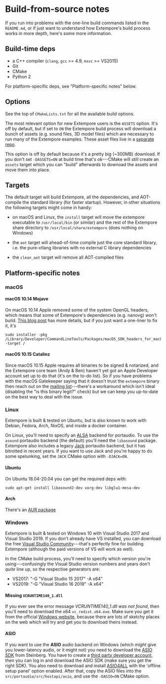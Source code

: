 # Build-from-source notes

If you run into problems with the one-line build commands listed in the
`README.md`, or if just want to understand how Extempore's build process works
in more depth, here's some more information.

## Build-time deps

- a C++ compiler (`clang`, `gcc` >= 4.9, `msvc` >= VS2015)
- Git
- CMake
- Python 2

For platform-specific deps, see "Platform-specific notes" below.

## Options

See the top of `CMakeLists.txt` for all the available build options.

The most relevant option for new Extempore users is the `ASSETS` option. It's
off by default, but if set to `ON` the Extempore build process will download a
bunch of assets (e.g. sound files, 3D model files) which are necessary to run
many of the Extempore examples. These asset files live in a [separate
repo](https://github.com/extemporelang/extempore-assets).

This option is off by default because it's a pretty big (~300MB) download. If
you don't set `-DASSETS=ON` at build time that's ok---CMake will still create an
`assets` target which you can "build" afterwards to downoad the assets and move
them into place.

## Targets

The default target will build Extempore, all the dependencies, and AOT-compile
the standard library (for faster startup). However, in other situations the
following targets might come in handy:

- on macOS and Linux, the `install` target will move the extempore executable to
  `/usr/local/bin` (or similar) and the rest of the Extempore share directory to
  `/usr/local/share/extempore` (does nothing on Windows)

- the `aot` target will ahead-of-time compile just the core standard library,
  i.e. the pure-xtlang libraries with no external C library dependencies

- the `clean_aot` target will remove all AOT-compiled files

## Platform-specific notes

### macOS

#### macOS 10.14 Mojave

On macOS 10.14 Apple removed some of the system OpenGL headers,
which means that some of Extempore's dependencies (e.g. nanovg) won't build.
[This blog
post](https://silvae86.github.io/sysadmin/mac/osx/mojave/beta/libxml2/2018/07/05/fixing-missing-headers-for-homebrew-in-mac-osx-mojave/)
has more details, but if you just want a one-liner to fix it, it's

    sudo installer -pkg /Library/Developer/CommandLineTools/Packages/macOS_SDK_headers_for_macOS_10.14.pkg -target /

#### macOS 10.15 Catalinz

Since macOS 10.15 Apple requires all binaries to be signed & notarized, and the
Extempore core team (Andy & Ben) haven't yet got an Apple Developer account set
up to do that (it's on the to-do list). So if you have problems with the macOS
Gatekeeper saying that it doesn't trust the `extempore` binary then reach out on
the [mailing list](mailto:extemporelang@googlegroups.com)---there's a workaround
which isn't ideal (disabling the "is this binary legit?" check) but we can keep
you up-to-date on the best way to deal with the issue.

### Linux

Extempore is built & tested on Ubuntu, but is also known to work with Debian,
Fedora, Arch, NixOS, and inside a docker container.

On Linux, you'll need to specify an [ALSA](http://www.alsa-project.org/) backend
for portaudio. To use the `asound` portaudio backend (the default) you'll need
the `libasound` package. Extempore also includes a legacy
[Jack](http://www.jackaudio.org/) portaudio backend, but it has bitrotted in
recent years. If you want to use Jack and you're happy to do some spelunking,
set the `JACK` CMake option with `-DJACK=ON`.

#### Ubuntu

On Ubuntu 18.04-20.04 you can get the required deps with:

    sudo apt-get install libasound2-dev xorg-dev libglu1-mesa-dev

#### Arch

There's an [AUR package](https://aur.archlinux.org/packages/extempore-git/)

### Windows

Extempore is built & tested on Windows 10 with Visual Studio 2017 and Visual
Studio 2019. If you don't already have VS installed, you can download the free
[Visual Studio
Community](https://www.visualstudio.com/en-us/products/visual-studio-community-vs.aspx)---that's
perfectly fine for building Extempore (although the paid versions of VS will
work as well).

In the CMake build process, you'll need to specify which version you're
using---confusingly the Visual Studio version numbers and years don't _quite_ line up, so
the respective generators are:

- VS2017: "-G "Visual Studio 15 2017" -A x64"
- VS2019: "-G "Visual Studio 16 2019" -A x64"

#### Missing `VCRUNTIME140_1.dll`

If you ever see the error message _VCRUNTIME140_1.dll was not found_, then
you'll need to download the x64 `vc_redist.x64.exe`. Make sure you get it from
the official [Windows
website](https://support.microsoft.com/en-au/help/2977003/the-latest-supported-visual-c-downloads),
because there are lots of sketchy places on the web which will try and get you
to download theirs instead.

#### ASIO

If you want to use the **ASIO** audio backend on Windows (which _might_ give you
lower-latency audio, or it might not) you need to download the [ASIO
SDK](http://www.steinberg.net/nc/en/company/developer/sdk_download_portal.html)
from Steinberg. You have to create a [third party developer
account](http://www.steinberg.net/nc/en/company/developer/sdk_download_portal/create_3rd_party_developer_account.html),
then you can log in and download the ASIO SDK (make sure you get the right SDK).
You also need to download and install [ASIO4ALL](http://www.asio4all.com/) with
the 'offline setup panel' option enabled. After that, copy the ASIO files into
the `src/portaudio/src/hostapi/asio`, and use the `-DASIO=ON` CMake option.
